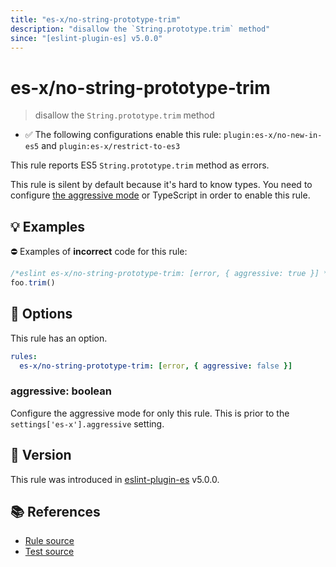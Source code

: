 ```yaml
---
title: "es-x/no-string-prototype-trim"
description: "disallow the `String.prototype.trim` method"
since: "[eslint-plugin-es] v5.0.0"
---
```


# es-x/no-string-prototype-trim
> disallow the `String.prototype.trim` method

- ✅ The following configurations enable this rule: `plugin:es-x/no-new-in-es5` and `plugin:es-x/restrict-to-es3`

This rule reports ES5 `String.prototype.trim` method as errors.

This rule is silent by default because it's hard to know types. You need to configure [the aggressive mode](../#the-aggressive-mode) or TypeScript in order to enable this rule.

## 💡 Examples

⛔ Examples of **incorrect** code for this rule:

<eslint-playground type="bad">

```js
/*eslint es-x/no-string-prototype-trim: [error, { aggressive: true }] */
foo.trim()
```

</eslint-playground>

## 🔧 Options

This rule has an option.

```yml
rules:
  es-x/no-string-prototype-trim: [error, { aggressive: false }]
```

### aggressive: boolean

Configure the aggressive mode for only this rule.
This is prior to the `settings['es-x'].aggressive` setting.

## 🚀 Version

This rule was introduced in [eslint-plugin-es] v5.0.0.

[eslint-plugin-es]: https://github.com/mysticatea/eslint-plugin-es

## 📚 References

- [Rule source](https://github.com/eslint-community/eslint-plugin-es-x/blob/master/lib/rules/no-string-prototype-trim.js)
- [Test source](https://github.com/eslint-community/eslint-plugin-es-x/blob/master/tests/lib/rules/no-string-prototype-trim.js)

